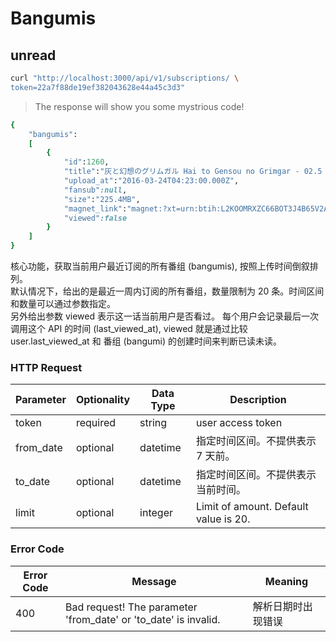 # Bangumis

## unread

```bash
curl "http://localhost:3000/api/v1/subscriptions/ \
token=22a7f88de19ef382043628e44a45c3d3"
```

> The response will show you some mystrious code!

```ruby
{
    "bangumis":
    [
        {
            "id":1260,
            "title":"灰と幻想のグリムガル Hai to Gensou no Grimgar - 02.5 (OVA) (BD 1280x720 x264 AAC).mp4",
            "upload_at":"2016-03-24T04:23:00.000Z",
            "fansub":null,
            "size":"225.4MB",
            "magnet_link":"magnet:?xt=urn:btih:L2KOOMRXZC66BOT3J4B65V2AKSA3ONFX",
            "viewed":false
        }
    ]
}
```

核心功能，获取当前用户最近订阅的所有番组 (bangumis), 按照上传时间倒叙排列。  
默认情况下，给出的是最近一周内订阅的所有番组，数量限制为 20 条。时间区间和数量可以通过参数指定。  
另外给出参数 viewed 表示这一话当前用户是否看过。
每个用户会记录最后一次调用这个 API 的时间 (last_viewed_at),
viewed 就是通过比较 user.last_viewed_at 和 番组 (bangumi) 的创建时间来判断已读未读。  

### HTTP Request

Parameter | Optionality | Data Type | Description
--------- | ----------- | --------- | ------------
token     | required    | string    | user access token
from_date | optional    | datetime  | 指定时间区间。不提供表示 7 天前。
to_date   | optional    | datetime  | 指定时间区间。不提供表示当前时间。
limit     | optional    | integer   | Limit of amount. Default value is 20.

### Error Code

Error Code | Message | Meaning
---------- | ------- | -------
400        | Bad request! The parameter 'from_date' or 'to_date' is invalid. | 解析日期时出现错误
